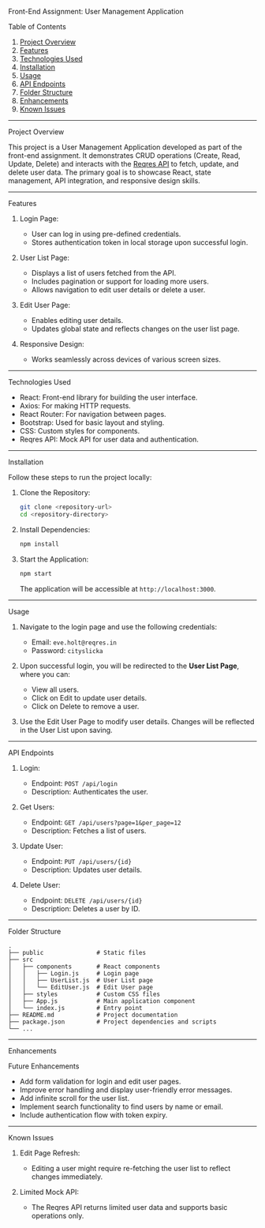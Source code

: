 Front-End Assignment: User Management Application

Table of Contents

1. [Project Overview](#project-overview)
2. [Features](#features)
3. [Technologies Used](#technologies-used)
4. [Installation](#installation)
5. [Usage](#usage)
6. [API Endpoints](#api-endpoints)
7. [Folder Structure](#folder-structure)
8. [Enhancements](#enhancements)
9. [Known Issues](#known-issues)

---

Project Overview

This project is a User Management Application developed as part of the front-end assignment. It demonstrates CRUD operations (Create, Read, Update, Delete) and interacts with the [Reqres API](https://reqres.in/) to fetch, update, and delete user data. The primary goal is to showcase React, state management, API integration, and responsive design skills.

---

Features

1. Login Page:
   - User can log in using pre-defined credentials.
   - Stores authentication token in local storage upon successful login.

2. User List Page:
   - Displays a list of users fetched from the API.
   - Includes pagination or support for loading more users.
   - Allows navigation to edit user details or delete a user.

3. Edit User Page:
   - Enables editing user details.
   - Updates global state and reflects changes on the user list page.

4. Responsive Design:
   - Works seamlessly across devices of various screen sizes.

---

Technologies Used

- React: Front-end library for building the user interface.
- Axios: For making HTTP requests.
- React Router: For navigation between pages.
- Bootstrap: Used for basic layout and styling.
- CSS: Custom styles for components.
- Reqres API: Mock API for user data and authentication.

---

Installation

Follow these steps to run the project locally:

1. Clone the Repository:

   ```bash
   git clone <repository-url>
   cd <repository-directory>
   ```

2. Install Dependencies:

   ```bash
   npm install
   ```

3. Start the Application:

   ```bash
   npm start
   ```

   The application will be accessible at `http://localhost:3000`.

---

Usage

1. Navigate to the login page and use the following credentials:
   - Email: `eve.holt@reqres.in`
   - Password: `cityslicka`

2. Upon successful login, you will be redirected to the **User List Page**, where you can:
   - View all users.
   - Click on Edit to update user details.
   - Click on Delete to remove a user.

3. Use the Edit User Page to modify user details. Changes will be reflected in the User List upon saving.

---

 API Endpoints

1. Login:
   - Endpoint: `POST /api/login`
   - Description: Authenticates the user.

2. Get Users:
   - Endpoint: `GET /api/users?page=1&per_page=12`
   - Description: Fetches a list of users.

3. Update User:
   - Endpoint: `PUT /api/users/{id}`
   - Description: Updates user details.

4. Delete User:
   - Endpoint: `DELETE /api/users/{id}`
   - Description: Deletes a user by ID.

---

Folder Structure

```
.
├── public               # Static files
├── src
│   ├── components       # React components
│   │   ├── Login.js     # Login page
│   │   ├── UserList.js  # User List page
│   │   └── EditUser.js  # Edit User page
│   ├── styles           # Custom CSS files
│   ├── App.js           # Main application component
│   └── index.js         # Entry point
├── README.md            # Project documentation
├── package.json         # Project dependencies and scripts
└── ...
```

---

Enhancements


Future Enhancements

- Add form validation for login and edit user pages.
- Improve error handling and display user-friendly error messages.
- Add infinite scroll for the user list.
- Implement search functionality to find users by name or email.
- Include authentication flow with token expiry.

---

Known Issues

1. Edit Page Refresh:
   - Editing a user might require re-fetching the user list to reflect changes immediately.

2. Limited Mock API:
   - The Reqres API returns limited user data and supports basic operations only.

